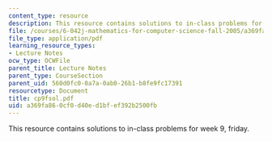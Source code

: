 ```yaml
---
content_type: resource
description: This resource contains solutions to in-class problems for week 9, friday.
file: /courses/6-042j-mathematics-for-computer-science-fall-2005/a369fa860cf0d40ed1bfef392b2500fb_cp9fsol.pdf
file_type: application/pdf
learning_resource_types:
- Lecture Notes
ocw_type: OCWFile
parent_title: Lecture Notes
parent_type: CourseSection
parent_uid: 560d0fc0-0a7a-0ab0-26b1-b8fe9fc17391
resourcetype: Document
title: cp9fsol.pdf
uid: a369fa86-0cf0-d40e-d1bf-ef392b2500fb
---
```

This resource contains solutions to in-class problems for week 9, friday.


